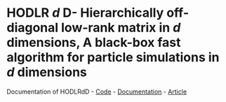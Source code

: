# HODLR $d$ D- Hierarchically off-diagonal low-rank matrix in $d$ dimensions, A black-box fast algorithm for particle simulations in $d$ dimensions

Documentation of HODLRdD 
    - [Code](https://github.com/SAFRAN-LAB/HODLRdD)
    - [Documentation](https://github.com/RiteshKhan/HODLRdD)
    - [Article](https://arxiv.org/pdf/2209.05819)
